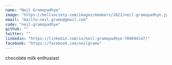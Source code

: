 ```yaml
---
name: "Neil Gramopadhye"
image: "https://bellsociety.com/images/members/2021/neil-gramopadhye.jpg"
email: "mailto:neil.gramo@gmail.com"
code: "neil-gramopadhye"
github: ""
twitter: ""
linkedin: "https://linkedin.com/in/neil-gramopadhye-709094147/"
facebook: "https://facebook.com/neilgramo"
---
```

chocolate milk enthusiast